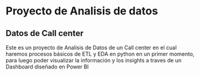 # Proyecto de Analisis de datos
## Datos de Call center

Este es un proyecto de Analisis de Datos de un Call center en el cual haremos procesos básicos de ETL y EDA en python en un primer momento, para luego poder visualizar la información y los insights a traves de un Dashboard diseñado en Power BI
